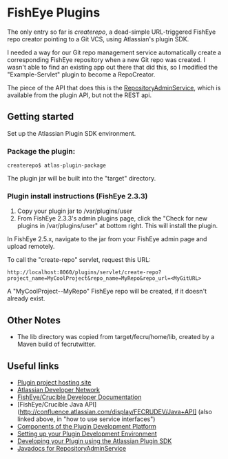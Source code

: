 FishEye Plugins
===============

The only entry so far is *createrepo*, a dead-simple URL-triggered FishEye repo creator pointing to a Git VCS, using Atlassian's plugin SDK. 

I needed a way for our Git repo management service automatically create a corresponding FishEye repository when a new Git repo was created.  I wasn't able to find an existing app out there that did this, so I modified the "Example-Servlet" plugin to become a RepoCreator.

The piece of the API that does this is the [RepositoryAdminService](http://docs.atlassian.com/fisheye-crucible/2.2.1/javadoc/com/atlassian/fisheye/spi/admin/services/RepositoryAdminService.html), which is available from the plugin API, but not the REST api.


Getting started
---------------

Set up the Atlassian Plugin SDK environment.

### Package the plugin:

	createrepo$ atlas-plugin-package

The plugin jar will be built into the "target" directory.

### Plugin install instructions (FishEye 2.3.3)

1. Copy your plugin jar to <Fisheye-Data-Root>/var/plugins/user
1. From FishEye 2.3.3's admin plugins page, click the "Check for new plugins in <Fisheye-Data-Root>/var/plugins/user" at bottom right.  This will install the plugin.

In FishEye 2.5.x, navigate to the jar from your FishEye admin page and upload remotely.

To call the "create-repo" servlet, request this URL:

	http://localhost:8060/plugins/servlet/create-repo?project_name=MyCoolProject&repo_name=MyRepo&repo_url=<MyGitURL>

A "MyCoolProject--MyRepo" FishEye repo will be created, if it doesn't already exist.

Other Notes
----------

* The lib directory was copied from target/fecru/home/lib, created by a Maven build of fecrutwitter.

Useful links
------------

* [Plugin project hosting site](https://studio.plugins.atlassian.com/secure/Dashboard.jspa)
* [Atlassian Developer Network](http://confluence.atlassian.com/display/DEVNET/Welcome+to+the+Atlassian+Developer+Network)
* [FishEye/Crucible Developer Documentation](http://confluence.atlassian.com/display/FECRUDEV/FishEye+and+Crucible+Developer+Documentation)
* [FishEye/Crucible Java API](http://confluence.atlassian.com/display/FECRUDEV/Java+API] (also linked above, in "how to use service interfaces")
* [Components of the Plugin Development Platform](http://confluence.atlassian.com/display/DEVNET/Atlassian+Plugin+Development+Platform)
* [Setting up your Plugin Development Environment](http://confluence.atlassian.com/display/DEVNET/Setting+up+your+Plugin+Development+Environment)
* [Developing your Plugin using the Atlassian Plugin SDK](http://confluence.atlassian.com/display/DEVNET/Developing+your+Plugin+using+the+Atlassian+Plugin+SDK)
* [Javadocs for RepositoryAdminService](http://docs.atlassian.com/fisheye-crucible/2.2.1/javadoc/com/atlassian/fisheye/spi/admin/services/RepositoryAdminService.html)

